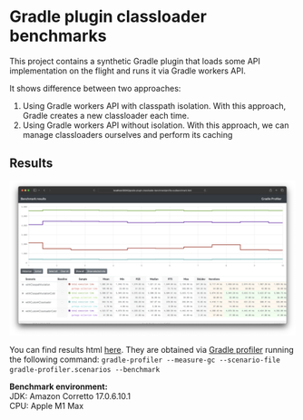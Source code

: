 # Gradle plugin classloader benchmarks

This project contains a synthetic Gradle plugin that loads some API implementation on the flight 
and runs it via Gradle workers API.

It shows difference between two approaches:
1. Using Gradle workers API with classpath isolation. With this approach, Gradle creates a new classloader each time.
2. Using Gradle workers API without isolation. With this approach, we can manage classloaders ourselves and perform its caching

## Results
![Benchmarks results preview](./benchmark-preview.png)

You can find results html [here](./benchmark.html).
They are obtained via [Gradle profiler](https://github.com/gradle/gradle-profiler) running the following command:
`gradle-profiler --measure-gc --scenario-file gradle-profiler.scenarios --benchmark`

**Benchmark environment:**<br/>
JDK: Amazon Corretto 17.0.6.10.1<br/>
CPU: Apple M1 Max